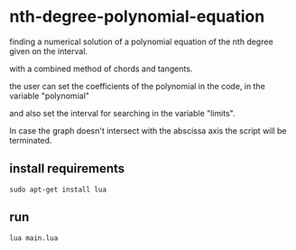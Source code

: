 # nth-degree-polynomial-equation
finding a numerical solution of a polynomial equation of the nth degree given on the interval.

with a combined method of chords and tangents.

the user can set the coefficients of the polynomial in the code, in the variable "polynomial" 

and also set the interval for searching in the variable "limits".

In case the graph doesn't intersect with the abscissa axis the script will be terminated.

## install requirements
```
sudo apt-get install lua
```
## run
```
lua main.lua
```

